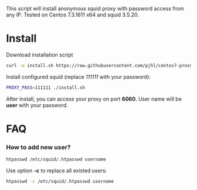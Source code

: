 This script will install anonymous squid proxy with password access from any IP.
Tested on Centos 7.3.1611 x64 and squid 3.5.20.

Install
=======

Download installation script

```bash
curl -o install.sh https://raw.githubusercontent.com/pjhl/centos7-proxy/master/install.sh && chmod +x install.sh
```

Install configured squid (replace *111111* with your password):

```bash
PROXY_PASS=111111 ./install.sh
```

After install, you can access your proxy on port **6060**.
User name will be **user** with your password.


FAQ
===

### How to add new user?

```bash
htpasswd /etc/squid/.htpasswd username
```

Use option **-c** to replace all existed users:

```bash
htpasswd -c /etc/squid/.htpasswd username
```